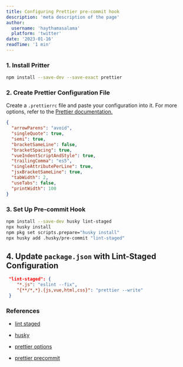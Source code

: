```yaml
---
title: Configuring Prettier pre-commit hook
description: 'meta description of the page'
author: 
  username: 'haythamasalama'
  platform: 'twitter'
date: '2023-01-16'
readTime: '1 min'
---
```


### 1. Install Pritter

```bash
npm install --save-dev --save-exact prettier
```

### 2. Create Prettier Configuration File

Create a `.prettierrc` file and paste your configuration into it. For more options, refer to the [ Prettier documentation.](https://prettier.io/docs/en/options.html)

```json
{
  "arrowParens": "avoid",
  "singleQuote": true,
  "semi": true,
  "bracketSameLine": false,
  "bracketSpacing": true,
  "vueIndentScriptAndStyle": true,
  "trailingComma": "es5",
  "singleAttributePerLine": true,
  "jsxBracketSameLine": true,
  "tabWidth": 2,
  "useTabs": false,
  "printWidth": 100
}
```

### 3. Set Up Pre-commit Hook

```bash
npm install --save-dev husky lint-staged
npx husky install
npm pkg set scripts.prepare="husky install"
npx husky add .husky/pre-commit "lint-staged"
```

## 4. Update `package.json` with Lint-Staged Configuration

```json
 "lint-staged": {
    "*.js": "eslint --fix",
    "{**/*,*}.{js,vue,html,css}": "prettier --write"
 }
```

### References

- [lint staged](https://github.com/okonet/lint-staged)

- [husky](https://github.com/typicode/husky)

- [prettier options](https://prettier.io/docs/en/options.html)

- [prettier precommit](https://prettier.io/docs/en/precommit.html)
